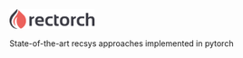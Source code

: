 <img src="./doc/img/logo_400.png" alt="rectorch logo"
	title="rectorch logo" width="150" />

State-of-the-art recsys approaches implemented in pytorch
